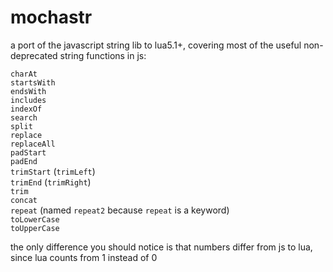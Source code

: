 # mochastr
a port of the javascript string lib to lua5.1+, covering most of the useful non-deprecated string functions in js:

`charAt`  
`startsWith`  
`endsWith`  
`includes`  
`indexOf`  
`search`  
`split`  
`replace`  
`replaceAll`  
`padStart`  
`padEnd`  
`trimStart` (`trimLeft`)  
`trimEnd` (`trimRight`)  
`trim`  
`concat`  
`repeat` (named `repeat2` because `repeat` is a keyword)  
`toLowerCase`  
`toUpperCase`

the only difference you should notice is that numbers differ from js to lua, since lua counts from 1 instead of 0
